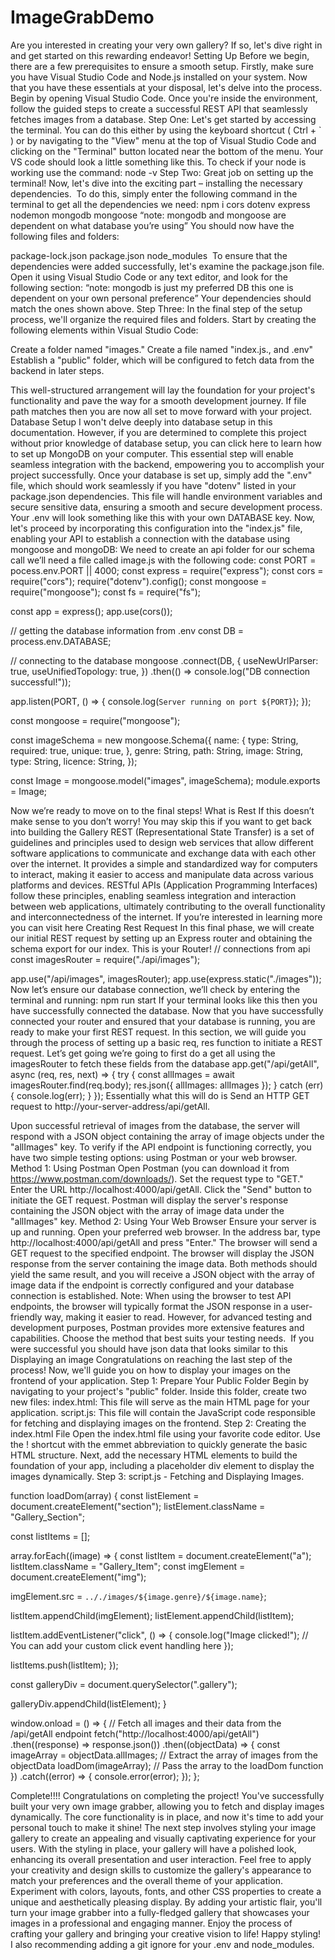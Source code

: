 # ImageGrabDemo
Are you interested in creating your very own gallery? If so, let's dive right in and get started on this rewarding endeavor!
Setting Up
Before we begin, there are a few prerequisites to ensure a smooth setup. Firstly, make sure you have Visual Studio Code and Node.js installed on your system.
Now that you have these essentials at your disposal, let's delve into the process. Begin by opening Visual Studio Code. Once you're inside the environment, follow the guided steps to create a successful REST API that seamlessly fetches images from a database.
Step One: Let's get started by accessing the terminal. You can do this either by using the keyboard shortcut ( Ctrl + ` ) or by navigating to the "View" menu at the top of Visual Studio Code and clicking on the "Terminal" button located near the bottom of the menu.
Your VS code should look a little something like this. To check if your node is working use the command:
node -v
Step Two: Great job on setting up the terminal! Now, let's dive into the exciting part – installing the necessary dependencies.  To do this, simply enter the following command in the terminal to get all the dependencies we need:
npm i cors dotenv express nodemon mongodb mongoose
“note: mongodb and mongoose are dependent on what database you’re using”
You should now have the following files and folders:

package-lock.json
package.json
node_modules 
To ensure that the dependencies were added successfully, let's examine the package.json file. Open it using Visual Studio Code or any text editor, and look for the following section:
“note: mongodb is just my preferred DB this one is dependent on your own personal preference”
Your dependencies should match the ones shown above.
Step Three: In the final step of the setup process, we'll organize the required files and folders. Start by creating the following elements within Visual Studio Code:

Create a folder named "images."
Create a file named "index.js., and .env"
Establish a "public" folder, which will be configured to fetch data from the backend in later steps.

This well-structured arrangement will lay the foundation for your project's functionality and pave the way for a smooth development journey.
If file path matches then you are now all set to move forward with your project.
Database Setup
I won't delve deeply into database setup in this documentation. However, if you are determined to complete this project without prior knowledge of database setup, you can click here to learn how to set up MongoDB on your computer. This essential step will enable seamless integration with the backend, empowering you to accomplish your project successfully.
Once your database is set up, simply add the ".env" file, which should work seamlessly if you have "dotenv" listed in your package.json dependencies. This file will handle environment variables and secure sensitive data, ensuring a smooth and secure development process.
Your .env will look something like this with your own DATABASE key. Now, let's proceed by incorporating this configuration into the "index.js" file, enabling your API to establish a connection with the database using mongoose and mongoDB:
We need to create an api folder for our schema call we’ll need a file called image.js with the following code: 
const PORT = pocess.env.PORT || 4000;
const express = require("express");
const cors = require("cors");
require("dotenv").config();
const mongoose = require("mongoose");
const fs = require("fs");

const app = express();
app.use(cors());

// getting the database information from .env
const DB = process.env.DATABASE;

// connecting to the database
mongoose
.connect(DB, {
useNewUrlParser: true,
useUnifiedTopology: true,
})
.then(() => console.log("DB connection successful!"));

app.listen(PORT, () => {
console.log(`Server running on port ${PORT}`);
});

const mongoose = require("mongoose");

const imageSchema = new mongoose.Schema({
name: {
type: String,
required: true,
unique: true,
},
genre: String,
path: String,
image: String,
type: String,
licence: String,
});

const Image = mongoose.model("images", imageSchema);
module.exports = Image;

Now we’re ready to move on to the final steps!
What is Rest
If this doesn’t make sense to you don’t worry! You may skip this if you want to get back into building the Gallery
REST (Representational State Transfer) is a set of guidelines and principles used to design web services that allow different software applications to communicate and exchange data with each other over the internet. It provides a simple and standardized way for computers to interact, making it easier to access and manipulate data across various platforms and devices. RESTful APIs (Application Programming Interfaces) follow these principles, enabling seamless integration and interaction between web applications, ultimately contributing to the overall functionality and interconnectedness of the internet.
If you’re interested in learning more you can visit here
Creating Rest Request
In this final phase, we will create our initial REST request by setting up an Express router and obtaining the schema export for our index.
This is your Router!
// connections from api
const imagesRouter = require("./api/images");

app.use("/api/images", imagesRouter);
app.use(express.static("./images"));
Now let’s ensure our database connection, we’ll check by entering the terminal and running:
npm run start
If your terminal looks like this then you have successfully connected the database.
Now that you have successfully connected your router and ensured that your database is running, you are ready to make your first REST request. In this section, we will guide you through the process of setting up a basic req, res function to initiate a REST request.
Let’s get going we’re going to first do a get all using the imagesRouter to fetch these fields from the database
app.get("/api/getAll", async (req, res, next) => {
try {
const allImages = await imagesRouter.find(req.body);
res.json({ allImages: allImages });
} catch (err) {
console.log(err);
}
});
Essentially what this will do is Send an HTTP GET request to http://your-server-address/api/getAll.

Upon successful retrieval of images from the database, the server will respond with a JSON object containing the array of image objects under the "allImages" key.
To verify if the API endpoint is functioning correctly, you have two simple testing options: using Postman or your web browser.
Method 1: Using Postman
Open Postman (you can download it from https://www.postman.com/downloads/).
Set the request type to "GET."
Enter the URL http://localhost:4000/api/getAll.
Click the "Send" button to initiate the GET request.
Postman will display the server's response containing the JSON object with the array of image data under the "allImages" key.
Method 2: Using Your Web Browser
Ensure your server is up and running.
Open your preferred web browser.
In the address bar, type http://localhost:4000/api/getAll and press "Enter."
The browser will send a GET request to the specified endpoint.
The browser will display the JSON response from the server containing the image data.
Both methods should yield the same result, and you will receive a JSON object with the array of image data if the endpoint is correctly configured and your database connection is established.
Note: When using the browser to test API endpoints, the browser will typically format the JSON response in a user-friendly way, making it easier to read. However, for advanced testing and development purposes, Postman provides more extensive features and capabilities. Choose the method that best suits your testing needs.  If you were successful you should have json data that looks similar to this
Displaying an image
Congratulations on reaching the last step of the process! Now, we'll guide you on how to display your images on the frontend of your application.
Step 1: Prepare Your Public Folder
Begin by navigating to your project's "public" folder. Inside this folder, create two new files:
index.html: This file will serve as the main HTML page for your application.
script.js: This file will contain the JavaScript code responsible for fetching and displaying images on the frontend.
Step 2: Creating the index.html File
Open the index.html file using your favorite code editor. Use the ! shortcut with the emmet abbreviation to quickly generate the basic HTML structure. Next, add the necessary HTML elements to build the foundation of your app, including a placeholder div element to display the images dynamically.
Step 3: script.js - Fetching and Displaying Images.
<!DOCTYPE html>
<html lang="en">
<head>
<meta charset="UTF-8" />
<meta name="viewport" content="width=device-width, initial-scale=1.0" />
<title>Demo For images</title>
<script src="script.js"></script>
</head>
<body>
<div class="gallery"></div>
</body>
</html>

function loadDom(array) {
const listElement = document.createElement("section");
listElement.className = "Gallery_Section";

const listItems = [];

array.forEach((image) => {
const listItem = document.createElement("a");
listItem.className = "Gallery_Item";
const imgElement = document.createElement("img");

imgElement.src = `.././images/${image.genre}/${image.name}`;

listItem.appendChild(imgElement);
listElement.appendChild(listItem);

listItem.addEventListener("click", () => {
console.log("Image clicked!"); // You can add your custom click event handling here
});

listItems.push(listItem);
});

const galleryDiv = document.querySelector(".gallery");

galleryDiv.appendChild(listElement);
}

window.onload = () => {
// Fetch all images and their data from the /api/getAll endpoint
fetch("http://localhost:4000/api/getAll")
.then((response) => response.json())
.then((objectData) => {
const imageArray = objectData.allImages; // Extract the array of images from the objectData
loadDom(imageArray); // Pass the array to the loadDom function
})
.catch((error) => {
console.error(error);
});
};

Complete!!!! 
Congratulations on completing the project! You've successfully built your very own image grabber, allowing you to fetch and display images dynamically. The core functionality is in place, and now it's time to add your personal touch to make it shine!
The next step involves styling your image gallery to create an appealing and visually captivating experience for your users. With the styling in place, your gallery will have a polished look, enhancing its overall presentation and user interaction.
Feel free to apply your creativity and design skills to customize the gallery's appearance to match your preferences and the overall theme of your application. Experiment with colors, layouts, fonts, and other CSS properties to create a unique and aesthetically pleasing display.
By adding your artistic flair, you'll turn your image grabber into a fully-fledged gallery that showcases your images in a professional and engaging manner. Enjoy the process of crafting your gallery and bringing your creative vision to life! Happy styling!  I also recommending adding a git ignore for your .env and node_modules.
